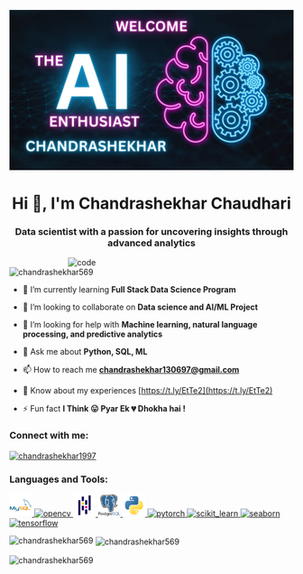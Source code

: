 ![logo](https://github.com/Chandrashekhar569/Chandrashekhar569/blob/main/Black%20Blue%20Pink%20Modern%20Artificial%20Intelligence%20YouTube%20Thumbnail.jpg)
<h1 align="center">Hi 👋, I'm Chandrashekhar Chaudhari</h1>
<h3 align="center">Data scientist with a passion for uncovering insights through advanced analytics</h3>
<img align = "right" alt = "code" width = "400" src = "https://cdn.dribbble.com/users/205964/screenshots/6002888/scene-1-drib.gif">
<p align="left"> <img src="https://komarev.com/ghpvc/?username=chandrashekhar569&label=Profile%20views&color=0e75b6&style=flat" alt="chandrashekhar569" /> </p>

- 🌱 I’m currently learning **Full Stack Data Science Program**

- 👯 I’m looking to collaborate on **Data science and AI/ML Project**

- 🤝 I’m looking for help with **Machine learning, natural language processing, and predictive analytics**

- 💬 Ask me about **Python, SQL, ML**

- 📫 How to reach me **chandrashekhar130697@gmail.com**

- 📄 Know about my experiences [https://t.ly/EtTe2](https://t.ly/EtTe2)

- ⚡ Fun fact **I Think 😛 Pyar Ek 💔 Dhokha hai !**

<h3 align="left">Connect with me:</h3>
<p align="left">
<a href="https://linkedin.com/in/chandrashekhar1997" target="blank"><img align="center" src="https://raw.githubusercontent.com/rahuldkjain/github-profile-readme-generator/master/src/images/icons/Social/linked-in-alt.svg" alt="chandrashekhar1997" height="30" width="40" /></a>
</p>

<h3 align="left">Languages and Tools:</h3>
<p align="left"> <a href="https://www.mysql.com/" target="_blank" rel="noreferrer"> <img src="https://raw.githubusercontent.com/devicons/devicon/master/icons/mysql/mysql-original-wordmark.svg" alt="mysql" width="40" height="40"/> </a> <a href="https://opencv.org/" target="_blank" rel="noreferrer"> <img src="https://www.vectorlogo.zone/logos/opencv/opencv-icon.svg" alt="opencv" width="40" height="40"/> </a> <a href="https://pandas.pydata.org/" target="_blank" rel="noreferrer"> <img src="https://raw.githubusercontent.com/devicons/devicon/2ae2a900d2f041da66e950e4d48052658d850630/icons/pandas/pandas-original.svg" alt="pandas" width="40" height="40"/> </a> <a href="https://www.postgresql.org" target="_blank" rel="noreferrer"> <img src="https://raw.githubusercontent.com/devicons/devicon/master/icons/postgresql/postgresql-original-wordmark.svg" alt="postgresql" width="40" height="40"/> </a> <a href="https://www.python.org" target="_blank" rel="noreferrer"> <img src="https://raw.githubusercontent.com/devicons/devicon/master/icons/python/python-original.svg" alt="python" width="40" height="40"/> </a> <a href="https://pytorch.org/" target="_blank" rel="noreferrer"> <img src="https://www.vectorlogo.zone/logos/pytorch/pytorch-icon.svg" alt="pytorch" width="40" height="40"/> </a> <a href="https://scikit-learn.org/" target="_blank" rel="noreferrer"> <img src="https://upload.wikimedia.org/wikipedia/commons/0/05/Scikit_learn_logo_small.svg" alt="scikit_learn" width="40" height="40"/> </a> <a href="https://seaborn.pydata.org/" target="_blank" rel="noreferrer"> <img src="https://seaborn.pydata.org/_images/logo-mark-lightbg.svg" alt="seaborn" width="40" height="40"/> </a> <a href="https://www.tensorflow.org" target="_blank" rel="noreferrer"> <img src="https://www.vectorlogo.zone/logos/tensorflow/tensorflow-icon.svg" alt="tensorflow" width="40" height="40"/> </a> </p>

<p><img align="left" src="https://github-readme-stats.vercel.app/api/top-langs?username=chandrashekhar569&show_icons=true&locale=en&layout=compact" alt="chandrashekhar569" /></p>

<p>&nbsp;<img align="center" src="https://github-readme-stats.vercel.app/api?username=chandrashekhar569&show_icons=true&locale=en" alt="chandrashekhar569" /></p>

<p><img align="center" src="https://github-readme-streak-stats.herokuapp.com/?user=chandrashekhar569&" alt="chandrashekhar569" /></p>
